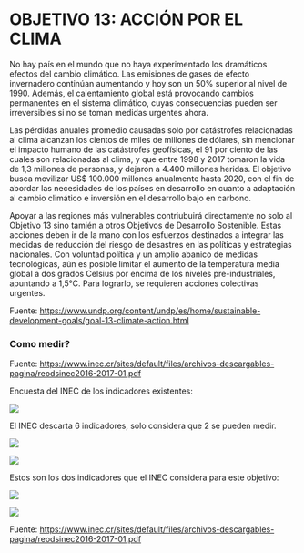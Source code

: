 # OBJETIVO 13: ACCIÓN POR EL CLIMA

No hay país en el mundo que no haya experimentado los dramáticos efectos del cambio climático. Las emisiones de gases de efecto invernadero continúan aumentando y hoy son un 50% superior al nivel de 1990. Además, el calentamiento global está provocando cambios permanentes en el sistema climático, cuyas consecuencias pueden ser irreversibles si no se toman medidas urgentes ahora.

Las pérdidas anuales promedio causadas solo por catástrofes relacionadas al clima alcanzan los cientos de miles de millones de dólares, sin mencionar el impacto humano de las catástrofes geofísicas, el 91 por ciento de las cuales son relacionadas al clima, y que entre 1998 y 2017 tomaron la vida de 1,3 millones de personas, y dejaron a 4.400 millones heridas. El objetivo busca movilizar US$ 100.000 millones anualmente hasta 2020, con el fin de abordar las necesidades de los países en desarrollo en cuanto a adaptación al cambio climático e inversión en el desarrollo bajo en carbono.

Apoyar a las regiones más vulnerables contriubuirá directamente no solo al Objetivo 13 sino tamién a otros Objetivos de Desarrollo Sostenible. Estas acciones deben ir de la mano con los esfuerzos destinados a integrar las medidas de reducción del riesgo de desastres en las políticas y estrategias nacionales. Con voluntad política y un amplio abanico de medidas tecnológicas, aún es posible limitar el aumento de la temperatura media global a dos grados Celsius por encima de los niveles pre-industriales, apuntando a 1,5°C. Para lograrlo, se requieren acciones colectivas urgentes.


Fuente: https://www.undp.org/content/undp/es/home/sustainable-development-goals/goal-13-climate-action.html

### Como medir? 

Fuente: https://www.inec.cr/sites/default/files/archivos-descargables-pagina/reodsinec2016-2017-01.pdf

Encuesta del INEC de los indicadores existentes: 

![](https://github.com/tomasga94/objetivo13/blob/master/Screen%20Shot%202020-03-22%20at%2023.42.12.png)

El INEC descarta 6 indicadores, solo considera que 2 se pueden medir. 

![](https://github.com/tomasga94/objetivo13/blob/master/Screen%20Shot%202020-03-22%20at%2023.43.38.png)

![](https://github.com/tomasga94/objetivo13/blob/master/Screen%20Shot%202020-03-22%20at%2023.43.47.png)


Estos son los dos indicadores que el INEC considera para este objetivo:

![](https://github.com/tomasga94/objetivo13/blob/master/Screen%20Shot%202020-03-23%20at%200.15.00.png)

![](https://github.com/tomasga94/objetivo13/blob/master/Screen%20Shot%202020-03-23%20at%200.36.29.png)

Fuente: https://www.inec.cr/sites/default/files/archivos-descargables-pagina/reodsinec2016-2017-01.pdf
